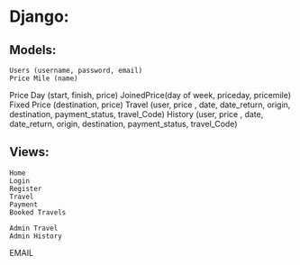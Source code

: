 # Django:

## Models:

    Users (username, password, email)
    Price Mile (name)

Price Day (start, finish, price)
JoinedPrice(day of week, priceday, pricemile)
Fixed Price (destination, price)
Travel (user, price , date, date_return, origin, destination, payment_status, travel_Code)
History (user, price , date, date_return, origin, destination, payment_status, travel_Code)

## Views:

    Home
    Login
    Register
    Travel
    Payment
    Booked Travels

    Admin Travel
    Admin History

EMAIL
